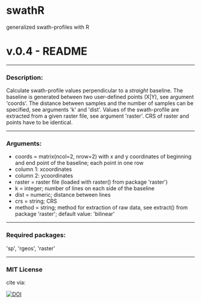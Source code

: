 # swathR
generalized swath-profiles with R

# v.0.4 - README

---------------------
### Description:

Calculate swath-profile values perpendicular to a *straight* baseline. The baseline is generated between two user-defined points (X|Y), see argument 'coords'. The distance between samples and the number of samples can be specified, see arguments 'k' and 'dist'. Values of the swath-profile are extracted from a given raster file, see argument 'raster'. CRS of raster and points have to be identical.

---------------------
### Arguments:

+ coords = matrix(ncol=2, nrow=2) with x and y coordinates of beginning and end point of the baseline; each point in one row
 + column 1: xcoordinates
 + column 2: ycoordinates
+ raster = raster file (loaded with raster() from package 'raster')
+ k = integer; number of lines on each side of the baseline
+ dist = numeric; distance between lines
+ crs = string; CRS
+ method = string; method for extraction of raw data, see extract() from package 'raster'; default value: 'bilinear'

---------------------
### Required packages:

'sp', 'rgeos', 'raster'

---------------------
### MIT License

cite via:

[![DOI](https://zenodo.org/badge/DOI/10.5281/zenodo.163769.svg)](https://doi.org/10.5281/zenodo.163769)
